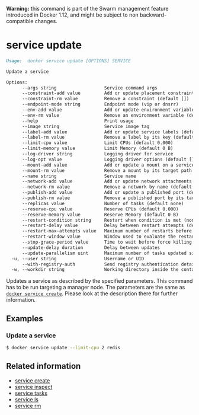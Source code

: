 <!--[metadata]>
+++
title = "service update"
description = "The service update command description and usage"
keywords = ["service, update"]
[menu.main]
parent = "smn_cli"
+++
<![end-metadata]-->

**Warning:** this command is part of the Swarm management feature introduced in Docker 1.12, and might be subject to non backward-compatible changes.

# service update

```Markdown
Usage:  docker service update [OPTIONS] SERVICE

Update a service

Options:
      --args string                  Service command args
      --constraint-add value         Add or update placement constraints (default [])
      --constraint-rm value          Remove a constraint (default [])
      --endpoint-mode string         Endpoint mode (vip or dnsrr)
      --env-add value                Add or update environment variables (default [])
      --env-rm value                 Remove an environment variable (default [])
      --help                         Print usage
      --image string                 Service image tag
      --label-add value              Add or update service labels (default [])
      --label-rm value               Remove a label by its key (default [])
      --limit-cpu value              Limit CPUs (default 0.000)
      --limit-memory value           Limit Memory (default 0 B)
      --log-driver string            Logging driver for service
      --log-opt value                Logging driver options (default [])
      --mount-add value              Add or update a mount on a service
      --mount-rm value               Remove a mount by its target path (default [])
      --name string                  Service name
      --network-add value            Add or update network attachments (default [])
      --network-rm value             Remove a network by name (default [])
      --publish-add value            Add or update a published port (default [])
      --publish-rm value             Remove a published port by its target port (default [])
      --replicas value               Number of tasks (default none)
      --reserve-cpu value            Reserve CPUs (default 0.000)
      --reserve-memory value         Reserve Memory (default 0 B)
      --restart-condition string     Restart when condition is met (none, on-failure, or any)
      --restart-delay value          Delay between restart attempts (default none)
      --restart-max-attempts value   Maximum number of restarts before giving up (default none)
      --restart-window value         Window used to evaluate the restart policy (default none)
      --stop-grace-period value      Time to wait before force killing a container (default none)
      --update-delay duration        Delay between updates
      --update-parallelism uint      Maximum number of tasks updated simultaneously
  -u, --user string                  Username or UID
      --with-registry-auth           Send registry authentication details to Swarm agents
  -w, --workdir string               Working directory inside the container
```

Updates a service as described by the specified parameters. This command has to be run targeting a manager node.
The parameters are the same as [`docker service create`](service_create.md). Please look at the description there
for further information.

## Examples

### Update a service

```bash
$ docker service update --limit-cpu 2 redis
```

## Related information

* [service create](service_create.md)
* [service inspect](service_inspect.md)
* [service tasks](service_tasks.md)
* [service ls](service_ls.md)
* [service rm](service_rm.md)
